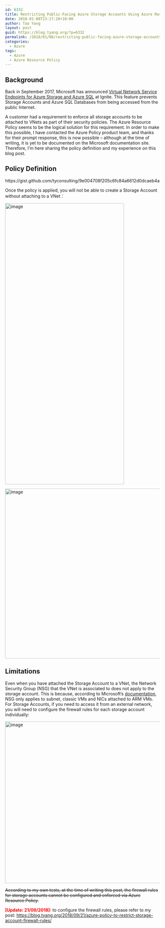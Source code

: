 ```yaml
---
id: 6332
title: Restricting Public-Facing Azure Storage Accounts Using Azure Resource Policy
date: 2018-01-08T23:17:28+10:00
author: Tao Yang
layout: post
guid: https://blog.tyang.org/?p=6332
permalink: /2018/01/08/restricting-public-facing-azure-storage-accounts-using-azure-resource-policy/
categories:
  - Azure
tags:
  - Azure
  - Azure Resource Policy
---
```

<h2>Background</h2>
Back in September 2017, Microsoft has announced <a href="https://azure.microsoft.com/en-au/blog/announcing-virtual-network-integration-for-azure-storage-and-azure-sql/">Virtual Network Service Endpoints for Azure Storage and Azure SQL</a> at Ignite. This feature prevents Storage Accounts and Azure SQL Databases from being accessed from the public Internet.

A customer had a requirement to enforce all storage accounts to be attached to VNets as part of their security policies. The Azure Resource Policy seems to be the logical solution for this requirement. In order to make this possible, I have contacted the Azure Policy product team, and thanks for their prompt response, this is now possible – although at the time of writing, it is yet to be documented on the Microsoft documentation site. Therefore, I’m here sharing the policy definition and my experience on this blog post.
<h2>Policy Definition</h2>
https://gist.github.com/tyconsulting/9e004708f205c6fc84a6612d0dcaeb4a

Once the policy is applied, you will not be able to create a Storage Account without attaching to a VNet：

<a href="https://blog.tyang.org/wp-content/uploads/2018/01/image-2.png"><img style="display: inline; background-image: none;" title="image" src="https://blog.tyang.org/wp-content/uploads/2018/01/image_thumb-2.png" alt="image" width="387" height="915" border="0" /></a>

<a href="https://blog.tyang.org/wp-content/uploads/2018/01/image-3.png"><img style="display: inline; background-image: none;" title="image" src="https://blog.tyang.org/wp-content/uploads/2018/01/image_thumb-3.png" alt="image" width="611" height="553" border="0" /></a>
<h2>Limitations</h2>
Even when you have attached the Storage Account to a VNet, the Network Security Group (NSG) that the VNet is associated to does not apply to the storage account. This is because, according to Microsoft’s <a href="https://docs.microsoft.com/en-us/azure/virtual-network/virtual-networks-nsg">documentation</a>, NSG only applies to subnet, classic VMs and NICs attached to ARM VMs. For Storage Accounts, if you need to access it from an external network, you will need to configure the firewall rules for each storage account individually:

<a href="https://blog.tyang.org/wp-content/uploads/2018/01/image-4.png"><img style="display: inline; background-image: none;" title="image" src="https://blog.tyang.org/wp-content/uploads/2018/01/image_thumb-4.png" alt="image" width="862" height="526" border="0" /></a>

<del>According to my own tests, at the time of writing this post, the firewall rules for storage accounts cannot be configured and enforced via Azure Resource Policy.</del>

<span style="color: #ff0000;"><strong>[Update: 21/09/2018]:</strong></span> to configure the firewall rules, please refer to my post: <a href="https://blog.tyang.org/2018/09/21/azure-policy-to-restrict-storage-account-firewall-rules/">https://blog.tyang.org/2018/09/21/azure-policy-to-restrict-storage-account-firewall-rules/</a>